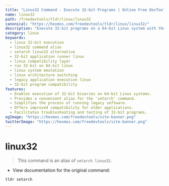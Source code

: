 ```yaml
---
title: "Linux32 Command - Execute 32-bit Programs | Online Free DevTools by Hexmos"
name: linux32
path: /freedevtools/tldr/linux/linux32
canonical: "https://hexmos.com/freedevtools/tldr/linux/linux32/"
description: "Execute 32-bit programs on a 64-bit Linux system with the linux32 command.  Easily run legacy applications using this convenient alias. Free online tool, no registration required."
category: linux
keywords:
  - linux 32-bit execution
  - linux32 command alias
  - setarch linux32 alternative
  - 32-bit application runner linux
  - linux compatibility layer
  - run 32-bit on 64-bit linux
  - linux system emulation
  - linux architecture switching
  - legacy application execution linux
  - 32-bit program compatibility
features:
  - Enables execution of 32-bit binaries on 64-bit Linux systems.
  - Provides a convenient alias for the 'setarch' command.
  - Simplifies the process of running legacy software.
  - Offers improved compatibility for older applications.
  - Facilitates troubleshooting and testing of 32-bit programs.
ogImage: "https://hexmos.com/freedevtools/site-banner.png"
twitterImage: "https://hexmos.com/freedevtools/site-banner.png"
---
```


# linux32

> This command is an alias of `setarch linux32`.

- View documentation for the original command:

`tldr setarch`
